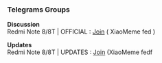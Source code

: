 ### __Telegrams Groups__ 
**Discussion**  
Redmi Note 8/8T | OFFICIAL :  [Join](https://t.me/GinkgoOfficial) ( XiaoMeme fed )

**Updates**  
Redmi Note 8/8T | UPDATES :  [Join](https://t.me/GinkgoUpdates)  (XiaoMeme fedf
